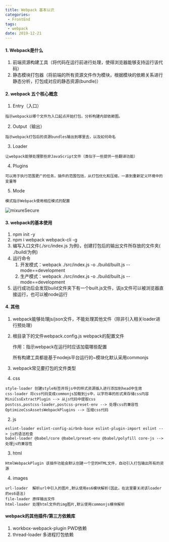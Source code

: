 ```yaml
---
title: Webpack 基本认识
categories:
 - FrontEnd
tags:
 - webpack
date: 2019-12-21
---
```



#### 1. Webpack是什么

1. 前端资源构建工具（将代码在运行前进行处理，使得浏览器能够支持运行该代码）
2. 静态模块打包器（将前端的所有资源文件作为模块，根据模块的依赖关系进行静态分析，打包成对应的静态资源(bundle)）

#### 2. webpack 五个核心概念

1. Entry（入口）

```
指示webpack以哪个文件为入口起点开始打包，分析构建内部依赖图。
```

2. Output（输出）

```
指示webpack打包后的资源bundles输出到哪里去，以及如何命名
```

3. Loader

```
让webpack能够处理那些非JavaScript文件（类似于一些提供一些翻译功能）
```

4. Plugins

```
可以用于执行范围更广的任务，插件的范围包括，从打包优化和压缩，一直到重新定义环境中的变量等
```

5. Mode

```
模式指示Webpack使用相应模式的配置
```

<img :src="$withBase('/Webpack/webpack的基本认识01.PNG')" alt="mixureSecure">

#### 3. webpack的基本使用

1. npm init -y
2. npm i webpack webpack-cli -g
3. 编写入口文件(./src/index.js 为例)，创建打包后的输出文件所存放的文件夹( ./build/为例)
4. 运行命令
   1. 开发模式：webpack ./src/index.js -o ./build/built.js --mode==development
   2. 生产模式：webpack ./src/index.js -o ./build/built.js --mode==development
5. 运行成功后会发现build文件夹下有一个built.js文件，该js文件可以被浏览器直接运行，也可以被node运行

#### 4. 其他

1. webpack能够处理js/json文件，不能处理其他文件（除非引入相关loader进行预处理）

2. 根目录下的文件webpack.config.js webpack的配置文件

   作用：指示webpack在运行时应该加载哪些配置

   所有构建工具都是基于nodejs平台运行的~模块化默认采用commonjs

3. webpack常见要打包的文件类型

1. css

```
style-loader 创建style标签并将js中的样式资源插入进行添加到head中生效
css-loader 将css代码变成commonjs加载到js中，以字符串的形式来存储css内容
MiniCssExtractPlugin --> 从js代码中提取css
postcss,postcss-loader,postcss-preset-env --> 处理css的兼容性
OptimizeCssAssetsWebpackPlugins --> 压缩css代码
```
      
2. js
   
```
eslint-loader eslint-config-airbnb-base eslint-plugin-import eslint --> js的语法检查
babel-loader @babel/core @babel/preset-env @babel/polyfill core-js --> 处理js的兼容性
```
   
3. html
   
```
HtmlWebpackPlugin 该插件功能会默认创建一个空的HTML文件，自动引入打包输出所有的资源
```
   
4. images
   
```
url-loader  解析url中引入的图片,默认使用es6模块解析(因此，在这里要关闭该loader的es6语法)
file-loader 原样输出文件
html-loader 处理html文件的img图片,默认使用commonjs模块解析
```

   
   

#### webpack的其他插件/第三方依赖库

1. workbox-webpack-plugin PWD依赖
2. thread-loader 多进程打包依赖